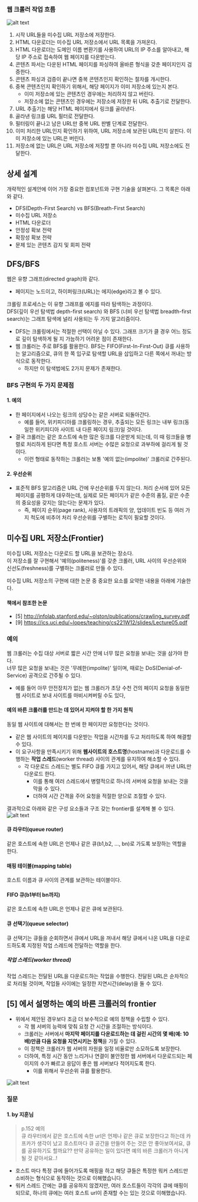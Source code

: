### 웹 크롤러 작업 흐름
![alt text](image/image_9-4.png)

1. 시작 URL들을 미수집 URL 저장소에 저장한다.
2. HTML 다운로더는 미수집 URL 저장소에서 URL 목록을 가져온다.
3. HTML 다운로더는 도메인 이름 변환기를 사용하여 URL의 IP 주소를 알아내고, 해당 IP 주소로 접속하여 웹 페이지를 다운받는다.
4. 콘텐츠 파서는 다운된 HTML 페이지를 파싱하여 올바른 형식을 갖춘 페이지인지 검증한다.
5. 콘텐츠 파싱과 검증이 끝나면 중복 콘텐츠인지 확인하는 절차를 개시한다.
6. 중복 콘텐츠인지 확인하기 위해서, 해당 페이지가 이미 저장소에 있는지 본다. 
    - 이미 저장소에 있는 콘텐츠인 경우에는 처리하지 않고 버린다. 
    - 저장소에 없는 콘텐츠인 경우에는 저장소에 저장한 뒤 URL 추출기로 전달한다.
7. URL 추출기는 해당 HTML 페이지에서 링크를 골라낸다.
8. 골라낸 링크를 URL 필터로 전달한다.
9. 필터링이 끝나고 남은 URL만 중복 URL 판별 단계로 전달한다.
10. 이미 처리한 URL인지 확인하기 위하여, URL 저장소에 보관된 URL인지 살핀다. 이미 저장소에 있는 URL은 버린다.
11. 저장소에 없는 URL은 URL 저장소에 저장할 뿐 아니라 미수집 URL 저장소에도 전달한다.

## 상세 설계
개략적인 설계안에 이어 가장 중요한 컴포넌트와 구현 기술을 살펴본다. 그 목록은 아래와 같다.

- DFS(Depth-First Search) vs BFS(Breath-First Search)
- 미수집 URL 저장소
- HTML 다운로더
- 안정성 확보 전략
- 확장성 확보 전략
- 문제 있는 콘텐츠 감지 및 회피 전략

## DFS/BFS
웹은 유향 그래프(directed graph)와 같다. 
- 페이지는 노드이고, 하이퍼링크(URL)는 에지(edge)라고 볼 수 있다.

크롤링 프로세스는 이 유향 그래프를 에지를 따라 탐색하는 과정이다.  
DFS(깊이 우선 탐색법 depth-first search) 와 BFS (너비 우선 탐색법 breadth-first search)는 그래프 탐색에 널리 사용되는 두 가지 알고리즘이다.
- DFS는 크롤링에서는 적절한 선택이 아닐 수 있다. 그래프 크기가 클 경우 어느 정도로 깊이 탐색하게 될 지 가늠하기 어려운 점이 존재한다. 
- 웹 크롤러는 주로 BFS를 활용한다. BFS는 FIFO(First-In-First-Out) 큐를 사용하는 알고리즘으로, 큐의 한 쪽 입구로 탐색할 URL을 삽입하고 다른 쪽에서 꺼내는 방식으로 동작한다.
    - 하지만 이 탐색법에도 2가지 문제가 존재한다.

### BFS 구현의 두 가지 문제점
#### 1. 예의
- 한 페이지에서 나오는 링크의 상당수는 같은 서버로 되돌아간다. 
    - 예를 들어, 위키피디아를 크롤링하는 경우, 추출되는 모든 링크는 내부 링크(동일한 위키피디아 사이트 내 다른 페이지 링크)일 것이다.
- 결국 크롤러는 같은 호스트에 속한 많은 링크를 다운받게 되는데, 이 때 링크들을 병렬로 처리하게 된다면 특정 호스트 서버는 수많은 요청으로 과부하에 걸리게 될 것이다. 
    - 이런 형태로 동작하는 크롤러는 보통 '예의 없는(impolite)' 크롤러로 간주된다.

#### 2. 우선순위
- 표준적 BFS 알고리즘은 URL 간에 우선순위를 두지 않는다. 처리 순서에 있어 모든 페이지를 공평하게 대우하는데, 실제로 모든 페이지가 같은 수준의 품질, 같은 수준의 중요성을 갖지는 않는다는 문제가 있다.
    - 즉, 페이지 순위(page rank), 사용자의 트래픽의 양, 업데이트 빈도 등 여러 가지 척도에 비추어 처리 우선순위를 구별하는 로직이 필요할 것이다.

## 미수집 URL 저장소(Frontier)

미수집 URL 저장소는 다운로드 할 URL을 보관하는 장소다.  
이 저장소를 잘 구현해서 '예의(politeness)'를 갖춘 크롤러, URL 사이의 우선순위와 신선도(freshness)를 구별하는 크롤러로 만들 수 있다.

미수집 URL 저장소의 구현에 대한 논문 중 중요한 요소를 요약한 내용을 아래에 기술한다.

#### 책에서 참조한 논문
- [5] http://infolab.stanford.edu/~olston/publications/crawling_survey.pdf
- [9] https://ics.uci.edu/~lopes/teaching/cs221W12/slides/Lecture05.pdf

### 예의
웹 크롤러는 수집 대상 서버로 짧은 시간 안에 너무 많은 요청을 보내는 것을 삼가야 한다.   
너무 많은 요청을 보내는 것은 '무례한(impolite)' 일이며, 때로는 DoS(Denial-of-Service) 공격으로 간주될 수 있다. 
- 예를 들어 아무 안전장치가 없는 웹 크롤러가 초당 수천 건의 페이지 요청을 동일한 웹 사이트로 보내 사이트를 마비시켜버릴 수도 있다,

#### 예의 바른 크롤러를 만드는 데 있어서 지켜야 할 한 가지 원칙
동일 웹 사이트에 대해서는 한 번에 한 페이지만 요청한다는 것이다. 
- 같은 웹 사이트의 페이지를 다운받는 작업을 시간차를 두고 처리하도록 하여 해결할 수 있다. 
- 이 요구사항을 만족시키기 위해 **웹사이트의 호스트명**(hostname)과 다운로드를 수행하는 **작업 스레드**(worker thread) 사이의 관계를 유지하여 해소할 수 있다. 
    - 각 다운로드 스레드는 별도 FIFO 큐를 가지고 있어서, 해당 큐에서 꺼낸 URL만 다운로드 한다.
        - 이를 통해 여러 스레드에서 병렬적으로 하나의 서버에 요청을 보내는 것을 막을 수 있다.
        - 더하여 시간 간격을 주어 요청을 적절한 양으로 조절할 수 있다.

결과적으로 아래와 같은 구성 요소들과 구조 갖는 frontier를 설계해 볼 수 있다.
![alt text](image/image_9-6.png)

#### 큐 라우터(queue router)
같은 호스트에 속한 URL은 언제나 같은 큐(b1,b2, ..., bn)로 가도록 보장하는 역할을 한다.
#### 매핑 테이블(mapping table)
호스트 이름과 큐 사이의 관계를 보관하는 테이블이다.
#### FIFO 큐(b1부터 bn까지)
같은 호스트에 속한 URL은 언제나 같은 큐에 보관된다.
#### 큐 선택기(queue selector)
큐 선택기는 큐들을 순회하면서 큐에서 URL을 꺼내서 해당 큐에서 나온 URL을 다운로드하도록 지정된 작업 스레드에 전달하는 역할을 한다.
##### 작업 스레드(worker thread)
작업 스레드는 전달된 URL을 다운로드하는 작업을 수행한다. 전달된 URL은 순차적으로 처리될 것이며, 작업들 사이에는 일정한 지연시간(delay)을 둘 수 있다.

## [5] 에서 설명하는 예의 바른 크롤러의 frontier
- 위에서 제안된 경우보다 조금 더 보수적으로 예의 정책을 수립할 수 있다.
    - 각 웹 서버의 능력에 맞춰 요청 간 시간을 조절하는 방식이다.
    - 크롤러는 서버에서 **마지막 페이지를 다운로드하는 데 걸린 시간의 몇 배(예: 10배)만큼 다음 요청을 지연시키는 정책**을 가질 수 있다. 
    - 이 정책은 크롤러가 웹 서버의 자원을 일정 비율로만 소모하도록 보장한다. 
    - 더하여, 특정 시간 동안 느리거나 연결이 불안정한 웹 서버에서 다운로드되는 페이지의 수가 빠르고 응답이 좋은 웹 서버보다 적어지도록 한다.
        - 이를 위해서 우선순위 큐를 활용한다.

![alt text](image/image_[5]_frontier.png)

### 질문
#### 1. by 지훈님  
>p.152 예의  
>큐 라우터에서 같은 호스트에 속한 url은 언제나 같은 큐로 보장한다고 하는데 카프카가 생각이 났고 호스트마다 큐 공간을 만들어 주는 것은 안 좋아보여서요, 큐를 공유하기도 할까요?? 만약 공유하는 일이 있다면 예의 바른 크롤러가 아니게 될 것 같아서요..!

- 호스트 마다 특정 큐에 들어가도록 매핑을 하고 해당 큐들은 특정한 워커 스레드만 소비하는 형식으로 동작하는 것으로 이해했습니다.
- 워커 스레드 간에는 큐를 공유하지 않겠지만, 여러 호스트들이 각각의 큐에 매핑이 되므로, 하나의 큐에는 여러 호스트 url이 존재할 수는 있는 것으로 이해했습니다.